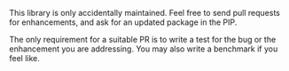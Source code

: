 This library is only accidentally maintained. Feel free to send pull requests for enhancements, and ask for an updated package in the PIP.

The only requirement for a suitable PR is to write a test for the bug or the enhancement you are addressing. You may also write a benchmark if you feel like.
